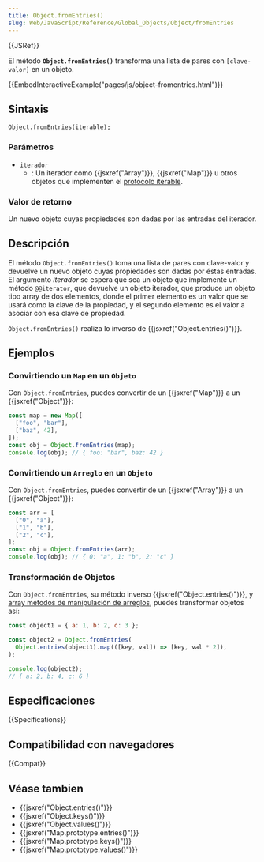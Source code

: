 ```yaml
---
title: Object.fromEntries()
slug: Web/JavaScript/Reference/Global_Objects/Object/fromEntries
---
```


{{JSRef}}

El método **`Object.fromEntries()`** transforma una lista de pares con `[clave-valor]` en un objeto.

{{EmbedInteractiveExample("pages/js/object-fromentries.html")}}

## Sintaxis

```
Object.fromEntries(iterable);
```

### Parámetros

- `iterador`
  - : Un iterador como {{jsxref("Array")}}, {{jsxref("Map")}} u otros objetos que implementen el [protocolo iterable](/es/docs/Web/JavaScript/Reference/Iteration_protocols#The_iterable_protocol).

### Valor de retorno

Un nuevo objeto cuyas propiedades son dadas por las entradas del iterador.

## Descripción

El método `Object.fromEntries()` toma una lista de pares con clave-valor y devuelve un nuevo objeto cuyas propiedades son dadas por éstas entradas. El argumento _iterador_ se espera que sea un objeto que implemente un método `@@iterator`, que devuelve un objeto iterador, que produce un objeto tipo array de dos elementos, donde el primer elemento es un valor que se usará como la clave de la propiedad, y el segundo elemento es el valor a asociar con esa clave de propiedad.

`Object.fromEntries()` realiza lo inverso de {{jsxref("Object.entries()")}}.

## Ejemplos

### Convirtiendo un `Map` en un `Objeto`

Con `Object.fromEntries`, puedes convertir de un {{jsxref("Map")}} a un {{jsxref("Object")}}:

```js
const map = new Map([
  ["foo", "bar"],
  ["baz", 42],
]);
const obj = Object.fromEntries(map);
console.log(obj); // { foo: "bar", baz: 42 }
```

### Convirtiendo un `Arreglo` en un `Objeto`

Con `Object.fromEntries`, puedes convertir de un {{jsxref("Array")}} a un {{jsxref("Object")}}:

```js
const arr = [
  ["0", "a"],
  ["1", "b"],
  ["2", "c"],
];
const obj = Object.fromEntries(arr);
console.log(obj); // { 0: "a", 1: "b", 2: "c" }
```

### Transformación de Objetos

Con `Object.fromEntries`, su método inverso {{jsxref("Object.entries()")}}, y [array métodos de manipulación de arreglos](/es/docs/Web/JavaScript/Reference/Global_Objects/Array#Methods_2), puedes transformar objetos así:

```js
const object1 = { a: 1, b: 2, c: 3 };

const object2 = Object.fromEntries(
  Object.entries(object1).map(([key, val]) => [key, val * 2]),
);

console.log(object2);
// { a: 2, b: 4, c: 6 }
```

## Especificaciones

{{Specifications}}

## Compatibilidad con navegadores

{{Compat}}

## Véase tambien

- {{jsxref("Object.entries()")}}
- {{jsxref("Object.keys()")}}
- {{jsxref("Object.values()")}}
- {{jsxref("Map.prototype.entries()")}}
- {{jsxref("Map.prototype.keys()")}}
- {{jsxref("Map.prototype.values()")}}
